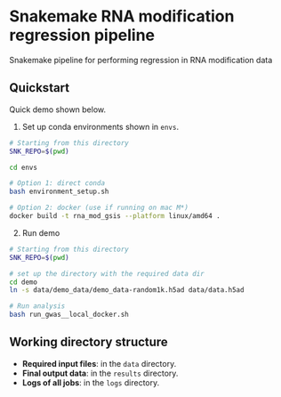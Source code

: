 Snakemake RNA modification regression pipeline
======================

Snakemake pipeline for performing regression in RNA modification data



Quickstart
----------

Quick demo shown below.

1. Set up conda environments shown in `envs`.

```bash
# Starting from this directory
SNK_REPO=$(pwd)

cd envs

# Option 1: direct conda
bash environment_setup.sh

# Option 2: docker (use if running on mac M*)
docker build -t rna_mod_gsis --platform linux/amd64 .
```

2. Run demo

```bash
# Starting from this directory
SNK_REPO=$(pwd)

# set up the directory with the required data dir
cd demo
ln -s data/demo_data/demo_data-random1k.h5ad data/data.h5ad

# Run analysis
bash run_gwas__local_docker.sh
```

Working directory structure
---------------------------

* **Required input files**: in the `data` directory.
* **Final output data**: in the `results` directory.
* **Logs of all jobs**: in the `logs` directory.
